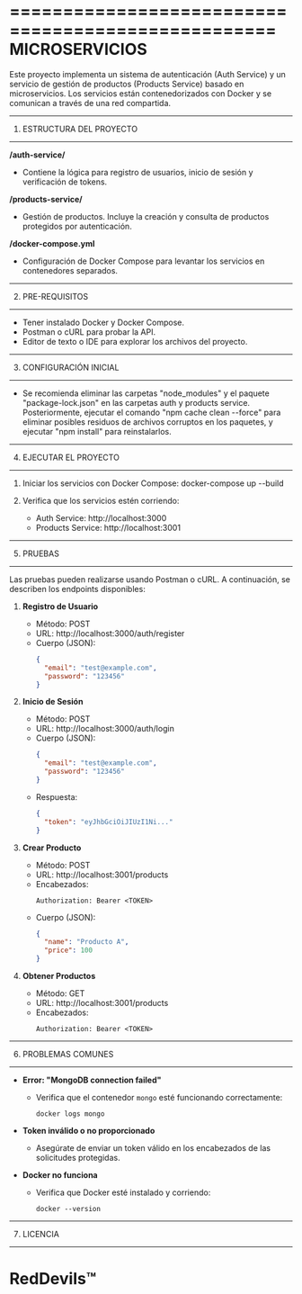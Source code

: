 ===================================================
            MICROSERVICIOS 
===================================================

Este proyecto implementa un sistema de autenticación (Auth Service) y un servicio de gestión de productos (Products Service) basado en microservicios. Los servicios están contenedorizados con Docker y se comunican a través de una red compartida.

---------------------------------------------------
1. ESTRUCTURA DEL PROYECTO
---------------------------------------------------

**/auth-service/**
  - Contiene la lógica para registro de usuarios, inicio de sesión y verificación de tokens.

**/products-service/**
  - Gestión de productos. Incluye la creación y consulta de productos protegidos por autenticación.

**/docker-compose.yml**
  - Configuración de Docker Compose para levantar los servicios en contenedores separados.

---------------------------------------------------
2. PRE-REQUISITOS
---------------------------------------------------

- Tener instalado Docker y Docker Compose.
- Postman o cURL para probar la API.
- Editor de texto o IDE para explorar los archivos del proyecto.

---------------------------------------------------
3. CONFIGURACIÓN INICIAL
---------------------------------------------------
- Se recomienda eliminar las carpetas "node_modules" y el paquete "package-lock.json" en las carpetas auth y products service.
  Posteriormente, ejecutar el comando "npm cache clean --force" para eliminar posibles residuos de archivos corruptos en los paquetes, y ejecutar "npm install" para reinstalarlos.
---------------------------------------------------
4. EJECUTAR EL PROYECTO
---------------------------------------------------

1. Iniciar los servicios con Docker Compose:
   docker-compose up --build

2. Verifica que los servicios estén corriendo:
   - Auth Service: http://localhost:3000
   - Products Service: http://localhost:3001

---------------------------------------------------
5. PRUEBAS
---------------------------------------------------

Las pruebas pueden realizarse usando Postman o cURL. A continuación, se describen los endpoints disponibles:

1. **Registro de Usuario**
   - Método: POST
   - URL: http://localhost:3000/auth/register
   - Cuerpo (JSON):
     ```json
     {
       "email": "test@example.com",
       "password": "123456"
     }
     ```

2. **Inicio de Sesión**
   - Método: POST
   - URL: http://localhost:3000/auth/login
   - Cuerpo (JSON):
     ```json
     {
       "email": "test@example.com",
       "password": "123456"
     }
     ```
   - Respuesta:
     ```json
     {
       "token": "eyJhbGciOiJIUzI1Ni..."
     }
     ```

3. **Crear Producto**
   - Método: POST
   - URL: http://localhost:3001/products
   - Encabezados:
     ```
     Authorization: Bearer <TOKEN>
     ```
   - Cuerpo (JSON):
     ```json
     {
       "name": "Producto A",
       "price": 100
     }
     ```

4. **Obtener Productos**
   - Método: GET
   - URL: http://localhost:3001/products
   - Encabezados:
     ```
     Authorization: Bearer <TOKEN>
     ```

---------------------------------------------------
6. PROBLEMAS COMUNES
---------------------------------------------------

- **Error: "MongoDB connection failed"**
  - Verifica que el contenedor `mongo` esté funcionando correctamente:
    ```
    docker logs mongo
    ```

- **Token inválido o no proporcionado**
  - Asegúrate de enviar un token válido en los encabezados de las solicitudes protegidas.

- **Docker no funciona**
  - Verifica que Docker esté instalado y corriendo:
    ```
    docker --version
    ```

---------------------------------------------------
7. LICENCIA
---------------------------------------------------

RedDevils™
===================================================
